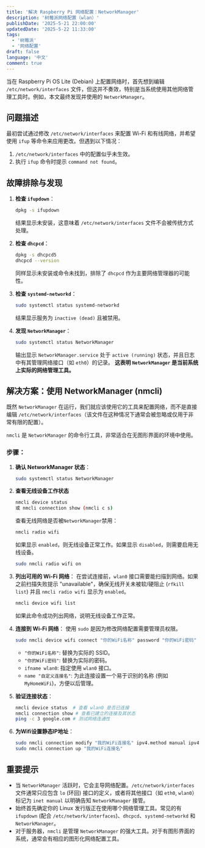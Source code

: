 ```yaml
---
title: '解决 Raspberry Pi 网络配置：NetworkManager'
description: '树莓派网络配置（wlan）'
publishDate: '2025-5-21 22:00:00'
updatedDate: '2025-5-22 11:33:00'
tags:
  - '树莓派'
  - '网络配置'
draft: false
language: '中文'
comment: true
---
```

当在 Raspberry Pi OS Lite (Debian) 上配置网络时，首先想到编辑 `/etc/network/interfaces` 文件，但这并不奏效，特别是当系统使用其他网络管理工具时。例如，本文最终发现并使用的 `NetworkManager`。

## 问题描述

最初尝试通过修改 `/etc/network/interfaces` 来配置 Wi-Fi 和有线网络，并希望使用 `ifup` 等命令来应用更改。但遇到以下情况：

1.  `/etc/network/interfaces` 中的配置似乎未生效。
2.  执行 `ifup` 命令时提示 `command not found`。

## 故障排除与发现

1.  **检查 `ifupdown`**：
    ```bash
    dpkg -s ifupdown
    ```
    结果显示未安装，这意味着 `/etc/network/interfaces` 文件不会被传统方式处理。

2.  **检查 `dhcpcd`**：
    ```bash
    dpkg -s dhcpcd5
    dhcpcd --version
    ```
    同样显示未安装或命令未找到，排除了 `dhcpcd` 作为主要网络管理器的可能性。

3.  **检查 `systemd-networkd`**：
    ```bash
    sudo systemctl status systemd-networkd
    ```
    结果显示服务为 `inactive (dead)` 且被禁用。

4.  **发现 `NetworkManager`**：
    ```bash
    sudo systemctl status NetworkManager
    ```
    输出显示 `NetworkManager.service` 处于 `active (running)` 状态，并且日志中有其管理网络接口（如 `eth0`）的记录。
    **这表明 `NetworkManager` 是当前系统上实际的网络管理工具。**

## 解决方案：使用 NetworkManager (nmcli)

既然 `NetworkManager` 在运行，我们就应该使用它的工具来配置网络，而不是直接编辑 `/etc/network/interfaces`（该文件在这种情况下通常会被忽略或仅用于非常有限的配置）。

`nmcli` 是 `NetworkManager` 的命令行工具，非常适合在无图形界面的环境中使用。

### 步骤：

1.  **确认 NetworkManager 状态**：
    ```bash
    sudo systemctl status NetworkManager
    ```

2.  **查看无线设备工作状态**
    ```bash
    nmcli device status
    或 nmcli connection show (nmcli c s)
    ```
    查看无线网络是否被`NetworkManager`禁用：
    ```bash
    nmcli radio wifi
    ```
    如果显示 `enabled`，则无线设备正常工作。如果显示 `disabled`，则需要启用无线设备。
    ```bash
    sudo nmcli radio wifi on
    ```

3.  **列出可用的 Wi-Fi 网络**：
    在尝试连接前，`wlan0` 接口需要能扫描到网络。如果之前扫描失败提示 "unavailable"，确保无线开关未被软/硬阻止 (`rfkill list`) 并且 `nmcli radio wifi` 显示为 `enabled`。
    ```bash
    nmcli device wifi list
    ```
    如果此命令成功列出网络，说明无线设备工作正常。

4.  **连接到 Wi-Fi 网络**：
    使用 `sudo` 是因为修改网络配置需要管理员权限。
    ```bash
    sudo nmcli device wifi connect "你的WiFi名称" password "你的WiFi密码" ifname wlan0 name "自定义连接名"
    ```
    *   `"你的WiFi名称"`: 替换为实际的 SSID。
    *   `"你的WiFi密码"`: 替换为实际的密码。
    *   `ifname wlan0`: 指定使用 `wlan0` 接口。
    *   `name "自定义连接名"`: 为此连接设置一个易于识别的名称 (例如 `MyHomeWiFi`)，方便以后管理。

5.  **验证连接状态**：
    ```bash
    nmcli device status  # 查看 wlan0 是否已连接
    nmcli connection show # 查看已建立的连接及其状态
    ping -c 3 google.com # 测试网络连通性
    ```

6.  **为Wifi设置静态IP地址**：
    ```bash
    sudo nmcli connection modify "我的WiFi连接名" ipv4.method manual ipv4.addresses 192.168.1.101/24 ipv4.gateway 192.168.1.1 ipv4.dns "8.8.8.8,1.1.1.1" 
    sudo nmcli connection up "我的WiFi连接名"
    ```

## 重要提示

*   当 `NetworkManager` 活跃时，它会主导网络配置。`/etc/network/interfaces` 文件通常只应包含 `lo` (环回) 接口的定义，或者将其他接口（如 `eth0`, `wlan0`）标记为 `inet manual` 以明确告知 `NetworkManager` 接管。
*   始终首先确定你的 Linux 发行版正在使用哪个网络管理工具。常见的有 `ifupdown` (配合 `/etc/network/interfaces`)、`dhcpcd`、`systemd-networkd` 和 `NetworkManager`。
*   对于服务器，`nmcli` 是管理 `NetworkManager` 的强大工具。对于有图形界面的系统，通常会有相应的图形化网络配置工具。